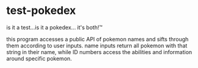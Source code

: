 # test-pokedex
is it a test...is it a pokedex... it's both!™

this program accesses a public API of pokemon names and sifts through them according to user inputs. name inputs return all pokemon with that string in 
their name, while ID numbers access the abilities and information around specific pokemon.
